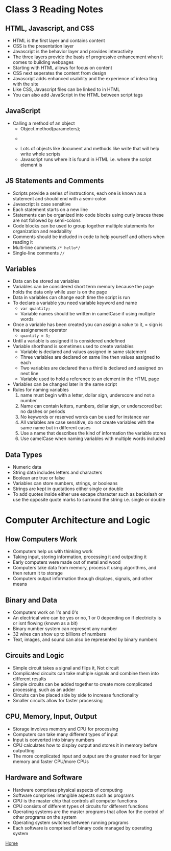 # Class 3 Reading Notes

## HTML, Javascript, and CSS
* HTML is the first layer and contains content
* CSS is the presentation layer
* Javascript is the behavior layer and provides interactivity
* The three layers provide the basis of progressive enhancement when it comes to building webpages
* Starting with HTML allows for focus on content
* CSS next seperates the content from design
* Javascript adds enhanced usability and the experience of intera ting with the site
* Like CSS, Javascript files can be linked to in HTML
* You can also add JavaScript in the HTML between script tags

## JavaScript
* Calling a method of an object
    * Object.method(parameters);
    * ```document.write('Good Afternoon!');
    * Lots of objects like document and methods like write that will help write whole scripts
    * Javascript runs where it is found in HTML i.e. where the script element is

## JS Statements and Comments
* Scripts provide a series of instructions, each one is known as a statement and should end with a semi-colon
* Javascript is case sensitive
* Each statement starts on a new line
* Statements can be organized into code blocks using curly braces these are not followed by semi-colons
* Code blocks can be used to group together multiple statements for organization and readability
* Comments should be included in code to help yourself and others when reading it
* Multi-line comments ```/* hello*/```
* Single-line comments ```//```

## Variables
* Data can be stored as variables
* Variables can be considered short term memory because the page holds the data only while user is on the page
* Data in variables can change each time the script is run
* To declare a variable you need variable keyword and name
    * ```var quantity;```
    * Variable names should be written in camelCase if using multiple words
* Once a variable has been created you can assign a value to it, = sign is the assignement operator
    *  ```quantity = 3;```
* Until a variable is assigned it is considered undefined
* Variable shorthand is sometimes used to create variables
    * Variable is declared and values assigned in same statement
    * Three variables are declared on same line then values assigned to each
    * Two variables are declared then a third is declared and assigned on next line
    * Variable used to hold a reference to an element in the HTML page
* Variables can be changed later in the same script
* Rules for naming variables
    1. name must begin with a letter, dollar sign, underscore and not a number
    1. Name can contain letters, numbers, dollar sign, or underscored but no dashes or periods
    1. No keywords or reserved words can be used for instance var
    1. All variables are case sensitive, do not create variables with the same name but in different cases
    1. Use a name that describes the kind of information the variable stores
    1. Use camelCase when naming variables with multiple words included

## Data Types
* Numeric data
* String data includes letters and characters
* Boolean are true or false
* Variables can store numbers, strings, or booleans
* Strings are kept in quotations either single or double
* To add quotes inside either use escape character such as backslash or use the opposite quote marks to surround the string i.e. single or double


# Computer Architecture and Logic

## How Computers Work
* Computers help us with thinking work
* Taking input, storing information, processing it and outputting it
* Early computers were made out of metal and wood
* Computers take data from memory, process it using algorithms, and then return it to storage
* Computers output information through displays, signals, and other means

## Binary and Data
* Computers work on 1's and 0's
* An electrical wire can be yes or no, 1 or 0 depending on if electricity is or isnt flowing (known as a bit)
* Binary number system can represent any number
* 32 wires can show up to billions of numbers
* Text, images, and sound can also be represented by binary numbers

## Circuits and Logic
* Simple circuit takes a signal and flips it, Not circuit
* Complicated circuits can take multiple signals and combine them into different results
* Simple circuits can be added together to create more complicated processing, such as an adder
* Circuits can be placed side by side to increase functionality
* Smaller circuits allow for faster processing

## CPU, Memory, Input, Output
* Storage involves memory and CPU for processing
* Computers can take many different types of input
* Input is converted into binary numbers
* CPU calculates how to display output and stores it in memory before outputting
* The more complicated input and output are the greater need for larger memory and faster CPU/more CPUs

## Hardware and Software
* Hardware comprises physical aspects of computing
* Software comprises intangible aspects such as programs
* CPU is the master chip that controls all computer functions
* CPU consists of different types of circuits for different functions
* Operating systems are the master programs that allow for the control of other programs on the system
* Operating system switches between running programs
* Each software is comprised of binary code managed by operating system

[Home](README.md)









